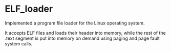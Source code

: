 # ELF_loader
Implemented a program file loader for the Linux operating system.

It accepts ELF files and loads their header into memory, while the rest of the .text segment is put into memory on demand using paging and page fault system calls.
